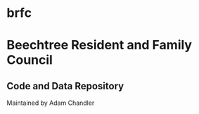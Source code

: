 # brfc
 
 
# Beechtree Resident and Family Council
## Code and Data Repository
Maintained by Adam Chandler
